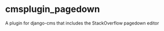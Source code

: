 cmsplugin_pagedown
==================

A plugin for django-cms that includes the StackOverflow pagedown editor 